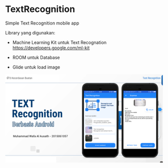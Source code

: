 # TextRecognition
Simple Text Recognition mobile app

Library yang digunakan:
- Machine Learning Kit untuk Text Recognation
https://developers.google.com/ml-kit 

- ROOM untuk Database
- Glide untuk load image

<img src="https://raw.githubusercontent.com/mikirinkode/TextRecognition-Android/master/ocr_thumbnail.jpg" alt="Preview 1">
